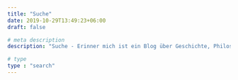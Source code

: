 ```yaml
---
title: "Suche"
date: 2019-10-29T13:49:23+06:00
draft: false

# meta description
description: "Suche - Erinner mich ist ein Blog über Geschichte, Philosophie und welche Rollen Frauen dabei eingenommen haben bzw. nehmen"

# type
type : "search"
---
```

